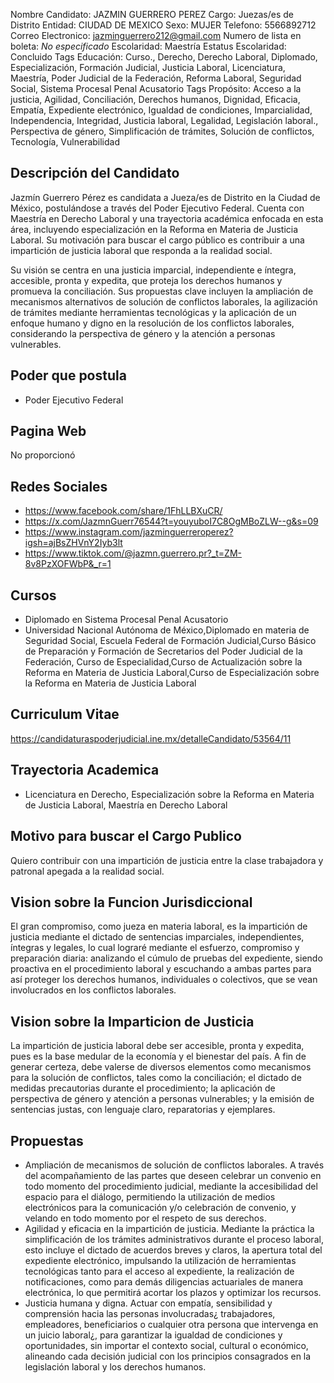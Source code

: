 Nombre Candidato: JAZMIN GUERRERO PEREZ
Cargo: Juezas/es de Distrito
Entidad: CIUDAD DE MEXICO
Sexo: MUJER
Telefono: 5566892712
Correo Electronico: jazminguerrero212@gmail.com
Numero de lista en boleta: *No especificado*
Escolaridad: Maestría
Estatus Escolaridad: Concluido
Tags Educación: Curso., Derecho, Derecho Laboral, Diplomado, Especialización, Formación Judicial, Justicia Laboral, Licenciatura, Maestría, Poder Judicial de la Federación, Reforma Laboral, Seguridad Social, Sistema Procesal Penal Acusatorio
Tags Propósito: Acceso a la justicia, Agilidad, Conciliación, Derechos humanos, Dignidad, Eficacia, Empatía, Expediente electrónico, Igualdad de condiciones, Imparcialidad, Independencia, Integridad, Justicia laboral, Legalidad, Legislación laboral., Perspectiva de género, Simplificación de trámites, Solución de conflictos, Tecnología, Vulnerabilidad


## Descripción del Candidato 

Jazmín Guerrero Pérez es candidata a Jueza/es de Distrito en la Ciudad de México, postulándose a través del Poder Ejecutivo Federal. Cuenta con Maestría en Derecho Laboral y una trayectoria académica enfocada en esta área, incluyendo especialización en la Reforma en Materia de Justicia Laboral. Su motivación para buscar el cargo público es contribuir a una impartición de justicia laboral que responda a la realidad social.

Su visión se centra en una justicia imparcial, independiente e íntegra, accesible, pronta y expedita, que proteja los derechos humanos y promueva la conciliación. Sus propuestas clave incluyen la ampliación de mecanismos alternativos de solución de conflictos laborales, la agilización de trámites mediante herramientas tecnológicas y la aplicación de un enfoque humano y digno en la resolución de los conflictos laborales, considerando la perspectiva de género y la atención a personas vulnerables.


## Poder que postula

- Poder Ejecutivo Federal


## Pagina Web

No proporcionó


## Redes Sociales

- https://www.facebook.com/share/1FhLLBXuCR/
- https://x.com/JazmnGuerr76544?t=youyuboI7C8OgMBoZLW--g&s=09
- https://www.instagram.com/jazminguerreroperez?igsh=ajBsZHVnY2Iyb3lt
- https://www.tiktok.com/@jazmn.guerrero.pr?_t=ZM-8v8PzXOFWbP&_r=1


## Cursos

- Diplomado en Sistema Procesal Penal Acusatorio
- Universidad Nacional Autónoma de México,Diplomado en materia de Seguridad Social, Escuela Federal de Formación Judicial,Curso Básico de Preparación y Formación de Secretarios del Poder Judicial de la Federación, Curso de Especialidad,Curso de Actualización sobre la Reforma en Materia de Justicia Laboral,Curso de Especialización sobre la Reforma en Materia de Justicia Laboral


## Curriculum Vitae

https://candidaturaspoderjudicial.ine.mx/detalleCandidato/53564/11


## Trayectoria Academica

- Licenciatura en Derecho, Especialización sobre la Reforma en Materia de Justicia Laboral, Maestría en Derecho Laboral


## Motivo para buscar el Cargo Publico

Quiero contribuir con una impartición de justicia entre la clase trabajadora y patronal apegada a la realidad social.


## Vision sobre la Funcion Jurisdiccional

El gran compromiso, como jueza en materia laboral, es la impartición de justicia mediante el dictado de sentencias imparciales, independientes, íntegras y legales, lo cual lograré mediante el esfuerzo, compromiso y preparación diaria: analizando el cúmulo de pruebas del expediente, siendo proactiva en el procedimiento laboral y escuchando a ambas partes para así proteger los derechos humanos, individuales o colectivos, que se vean involucrados en los conflictos laborales.


## Vision sobre la Imparticion de Justicia

La impartición de justicia laboral debe ser accesible, pronta y expedita, pues es la base medular de la economía y el bienestar del país. A fin de generar certeza, debe valerse de diversos elementos como mecanismos para la solución de conflictos, tales como la conciliación; el dictado de medidas precautorias durante el procedimiento; la aplicación de perspectiva de género y atención a personas vulnerables; y la emisión de sentencias justas, con lenguaje claro, reparatorias y ejemplares.


## Propuestas

- Ampliación de mecanismos de solución de conflictos laborales. A través del acompañamiento de las partes que deseen celebrar un convenio en todo momento del procedimiento judicial, mediante la accesibilidad del espacio para el diálogo, permitiendo la utilización de medios electrónicos para la comunicación y/o celebración de convenio, y velando en todo momento por el respeto de sus derechos.
- Agilidad y eficacia en la impartición de justicia. Mediante la práctica la simplificación de los trámites administrativos durante el proceso laboral, esto incluye el dictado de acuerdos breves y claros, la apertura total del expediente electrónico, impulsando la utilización de herramientas tecnológicas tanto para el acceso al expediente, la realización de notificaciones, como para demás diligencias actuariales de manera electrónica, lo que permitirá acortar los plazos y optimizar los recursos.
- Justicia humana y digna. Actuar con empatía, sensibilidad y comprensión hacia las personas involucradas¿ trabajadores, empleadores, beneficiarios o cualquier otra persona que intervenga en un juicio laboral¿, para garantizar la igualdad de condiciones y oportunidades, sin importar el contexto social, cultural o económico, alineando cada decisión judicial con los principios consagrados en la legislación laboral y los derechos humanos.

